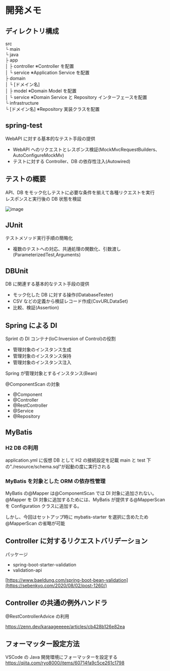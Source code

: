 # 開発メモ

## ディレクトリ構成

src  
└ main  
 └ java  
 ├ app  
 │ ├ controller ※Controller を配置  
 │ └ service ※Application Service を配置  
 ├ domain  
 │ └ [ドメイン名]  
 │ ├ model ※Domain Model を配置  
 │ └ service ※Domain Service と Repository インターフェースを配置  
 └ infrastructure  
 └ [ドメイン名] ※Repository 実装クラスを配置

## spring-test

WebAPI に対する基本的なテスト手段の提供

- WebAPI へのリクエストとレスポンス検証(MockMvcRequestBuilders、AutoConfigureMockMv)
- テストに対する Controller、DB の依存性注入(Autowired)

## テストの概要

API、DB をモック化しテストに必要な条件を揃えて各種リクエストを実行  
レスポンスと実行後の DB 状態を検証

![image](https://github.com/naitoyuma7110/chatappTddSpring/assets/128150297/4669c9e1-dbb6-449a-bc3f-8724caede421)


## JUnit

テストメソッド実行手順の簡略化

- 複数のテストへの対応、共通処理の関数化、引数渡し(ParameterizedTest,Arguments)

## DBUnit

DB に関連する基本的なテスト手段の提供

- モック化した DB に対する操作(IDatabaseTester)
- CSV などの定義から検証レコード作成(CsvURLDataSet)
- 比較、検証(Assertion)

## Spring による DI

Sprint の DI コンテナ(IoC:Inversion of Control)の役割

- 管理対象のインスタンス生成
- 管理対象のインスタンス保持
- 管理対象のインスタンス注入

Spring が管理対象とするインスタンス(Bean)

@ComponentScan の対象

- @Component
- @Controller
- @RestController
- @Service
- @Repository

## MyBatis

### H2 DB の利用

application.yml に仮想 DB として H2 の接続設定を記載
main と test 下の"./resource/schema.sql"が起動の度に実行される

### MyBatis を対象とした ORM の依存性管理

MyBatis の@Mapper は@ComponentScan では DI 対象に追加されない。
@Mapper を DI 対象に追加するためには、MyBatis が提供する@MapperScan を Configuration クラスに追加する。

しかし、今回はセットアップ時に mybatis-starter を選択に含めたため@MapperScan の省略が可能

## Controller に対するリクエストバリデーション

パッケージ

- spring-boot-starter-validation
- validation-api

[https://www.baeldung.com/spring-boot-bean-validation](https://sebenkyo.com/2020/08/02/post-1260/)

## Controller の共通の例外ハンドラ

@RestControllerAdvice の利用

https://zenn.dev/karaageeeee/articles/cb428b126e82ea

## フォーマッター設定方法

VSCode の Java 開発環境にフォーマッターを設定する  
https://qiita.com/ryo8000/items/60714fa9c5ce261c1798
